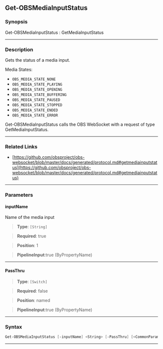 Get-OBSMediaInputStatus
-----------------------
### Synopsis
Get-OBSMediaInputStatus : GetMediaInputStatus

---
### Description

Gets the status of a media input.

Media States:

- `OBS_MEDIA_STATE_NONE`
- `OBS_MEDIA_STATE_PLAYING`
- `OBS_MEDIA_STATE_OPENING`
- `OBS_MEDIA_STATE_BUFFERING`
- `OBS_MEDIA_STATE_PAUSED`
- `OBS_MEDIA_STATE_STOPPED`
- `OBS_MEDIA_STATE_ENDED`
- `OBS_MEDIA_STATE_ERROR`


Get-OBSMediaInputStatus calls the OBS WebSocket with a request of type GetMediaInputStatus.

---
### Related Links
* [https://github.com/obsproject/obs-websocket/blob/master/docs/generated/protocol.md#getmediainputstatus](https://github.com/obsproject/obs-websocket/blob/master/docs/generated/protocol.md#getmediainputstatus)



---
### Parameters
#### **inputName**

Name of the media input



> **Type**: ```[String]```

> **Required**: true

> **Position**: 1

> **PipelineInput**:true (ByPropertyName)



---
#### **PassThru**

> **Type**: ```[Switch]```

> **Required**: false

> **Position**: named

> **PipelineInput**:true (ByPropertyName)



---
### Syntax
```PowerShell
Get-OBSMediaInputStatus [-inputName] <String> [-PassThru] [<CommonParameters>]
```
---
